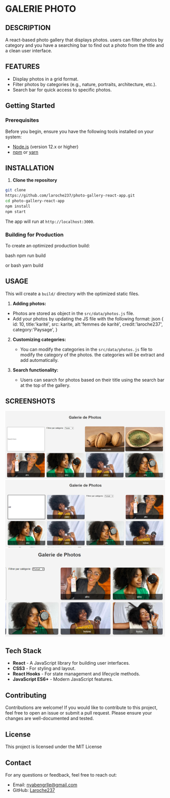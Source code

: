 # GALERIE PHOTO

## DESCRIPTION
A react-based photo gallery that displays photos. users can filter photos by category and you have a searching bar to find out a photo from the title and a clean user interface.

 ## FEATURES 
- Display photos in a grid format.
- Filter photos by categories (e.g., nature, portraits, architecture, etc.).
- Search bar for quick access to specific photos.


## Getting Started

### Prerequisites

Before you begin, ensure you have the following tools installed on your system:

- [Node.js](https://nodejs.org/) (version 12.x or higher)
- [npm](https://www.npmjs.com/) or [yarn](https://yarnpkg.com/)



 ## INSTALLATION
1. **Clone the repository**
 ```bash
 git clone
https://github.com/laroche237/photo-gallery-react-app.git
 cd photo-gallery-react-app
 npm install
 npm start
 ```

 The app will run at `http://localhost:3000`.

 ### Building for Production

To create an optimized production build:

bash
npm run build

or
bash
yarn build

## USAGE

This will create a `build/` directory with the optimized static files.

 1. **Adding photos:**
   - Photos are stored as object  in the `src/data/photos.js` file.
   - Add your photos by updating the JS file with the following format:
   json
   {
    id: 10,
      title:'karité',
      src: karite,
      alt:'femmes de karité',
      credit:'laroche237',
      category:'Paysage',
   }
   

2. **Customizing categories:**
   - You can modify the categories in the `src/data/photos.js` file to modify the category of the photos. the categories will be extract and add automatically.

3. **Search functionality:**
   - Users can search for photos based on their title using the search bar at the top of the gallery.

   

## SCREENSHOTS
![photo gallery](./src/galerie-photo.PNG)
![fontionnalité recherche](./src/fonctionnalite-recherche.PNG)
![fontionnalité filtrage](./src/categorie-fonctionnalite.PNG)

## Tech Stack

- **React** - A JavaScript library for building user interfaces.
- **CSS3** - For styling and layout.
- **React Hooks** - For state management and lifecycle methods.
- **JavaScript ES6+** - Modern JavaScript features.



## Contributing

Contributions are welcome! If you would like to contribute to this project, feel free to open an issue or submit a pull request. Please ensure your changes are well-documented and tested.

## License

This project is licensed under the MIT License 

## Contact

For any questions or feedback, feel free to reach out:

- Email: [nyabengrlle@gmail.com](mailto:nyabengrlle@gmail.com)
- GitHub: [Laroche237](https://github.com/laroche237)



